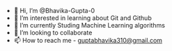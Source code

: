 - 👋 Hi, I’m @Bhavika-Gupta-0
- 👀 I’m interested in learning about Git and Github
- 🌱 I’m currently Studing Machine Learning algorithms
- 💞️ I’m looking to collaborate
- 📫 How to reach me - guptabhavika310@gmail.com

<!---
Bhavika-Gupta-0/Bhavika-Gupta-0 is a ✨ special ✨ repository because its `README.md` (this file) appears on your GitHub profile.
You can click the Preview link to take a look at your changes.
--->
